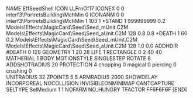 NAME EffSeedShell
ICON U_FrnOf17
ICONEX 0 0 interf3\PortretsBuilding\MchMin 0
ICONANM 0 0 interf3\PortretsBuilding\MchMin 1 103 1
*STAND  1 999999999 0.2 Models\Effects\MagicCard\Seed\Seed_mUnit.C2M Models\Effects\MagicCard\Seed\Seed_aUnit.C2M 128 0.8 0.8
*DEATH  1 60 0.2 Models\Effects\MagicCard\Seed\Seed_mUnit.C2M Models\Effects\MagicCard\Seed\Seed_aUnit.C2M 128 1.0 0.0
ADDHDIR #DEATH 0 128
GEOMETRY 1 20 28
LIFE     1
RECTANGLE 0 2 40 40
MATHERIAL 1 BODY
MOTIONSTYLE SINGLESTEP
ROTATE 8
ADDSHOTRADIUS 20
PROTECTION 4 chopping 0 magical 0 piercing 0 crushing 0         
UNITRADIUS 32
ZPOINTS 5 5
ARMRADIUS 2000
SHOWDELAY
INCORPOREAL
NOCOLLISION
INVISIBLEONMINIMAP
CANTCAPTURE
SELTYPE SelMedium 1 1
NOFARM
NO_HUNGRY
TFACTOR FF6F6F6F
[END]
